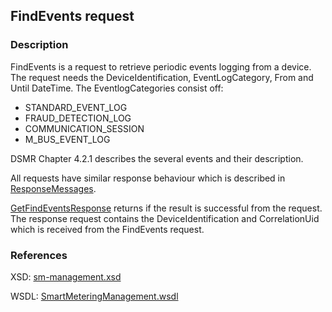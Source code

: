 ## FindEvents request

### Description
FindEvents is a request to retrieve periodic events logging from a device. 
The request needs the DeviceIdentification, EventLogCategory, From and Until DateTime.
The EventlogCategories consist off:
- STANDARD_EVENT_LOG
- FRAUD_DETECTION_LOG
- COMMUNICATION_SESSION
- M_BUS_EVENT_LOG

DSMR Chapter 4.2.1 describes the several events and their description.

All requests have similar response behaviour which is described in [ResponseMessages](./ResponseMessages.md).

[GetFindEventsResponse](GetFindEventsResponse.md) returns if the result is successful from the  request. The response request contains the DeviceIdentification and CorrelationUid which is received from the FindEvents request.

### References

XSD: [sm-management.xsd](https://github.com/OSGP/Platform/blob/development/osgp-adapter-ws-smartmetering/src/main/webapp/WEB-INF/wsdl/smartmetering/schemas/sm-management.xsd)

WSDL: [SmartMeteringManagement.wsdl](https://github.com/OSGP/Platform/blob/development/osgp-adapter-ws-smartmetering/src/main/webapp/WEB-INF/wsdl/smartmetering/SmartMeteringManagement.wsdl)
